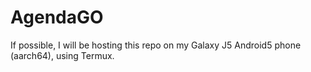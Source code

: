 # AgendaGO

If possible, I will be hosting this repo on my Galaxy J5 Android5 phone (aarch64), using Termux.
